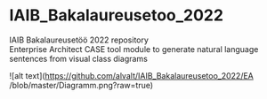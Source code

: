 # IAIB_Bakalaureusetoo_2022
IAIB Bakalaureusetöö 2022 repository <br /> 
Enterprise Architect CASE tool module to generate natural language sentences from visual class diagrams <br /> 

![alt text](https://github.com/alvalt/IAIB_Bakalaureusetoo_2022/EA
/blob/master/Diagramm.png?raw=true)
